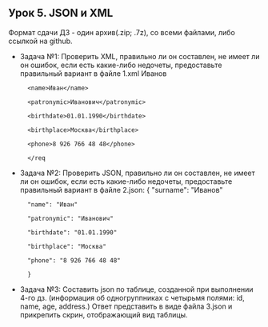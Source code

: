 ## Урок 5. JSON и XML


Формат сдачи ДЗ - один архив(.zip; .7z), со всеми файлами, либо ссылкой на github.


- Задача №1: Проверить XML, правильно ли он составлен, не имеет ли он ошибок, если есть какие-либо недочеты, предоставьте правильный вариант в файле 1.xml
        <req>
        <surname>Иванов</surname>

        <name>Иван</name>

        <patronymic>Иванович</patronymic>

        <birthdate>01.01.1990</birthdate>

        <birthplace>Москва</birthplace>

        <phone>8 926 766 48 48</phone>

        </req


- Задача №2: Проверить JSON, правильно ли он составлен, не имеет ли он ошибок, если есть какие-либо недочеты, предоставьте правильный вариант в файле 2.json:
        {
        "surname": "Иванов"

        "name": "Иван"

        "patronymic": "Иванович"

        "birthdate": "01.01.1990"

        "birthplace": "Москва"

        "phone": "8 926 766 48 48"

        }


- Задача №3: Составить json по таблице, созданной при выполнении 4-го дз. 
(информация об одногруппниках с четырьмя полями: id, name, age, address.) 
Ответ представить в виде файла 3.json и прикрепить скрин, отображающий вид таблицы.